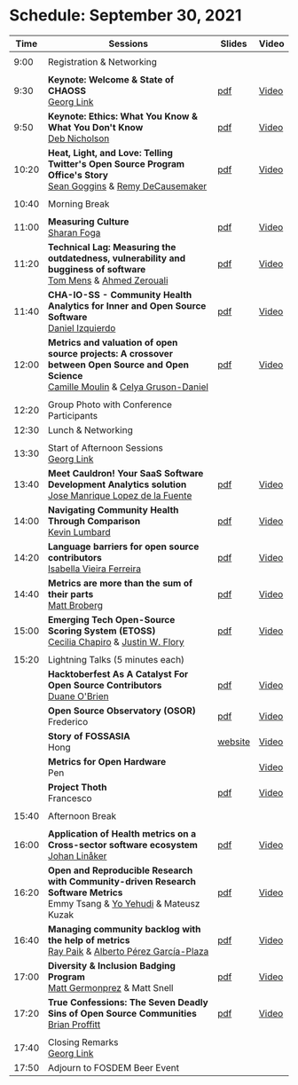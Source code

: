 # Schedule: September 30, 2021

|Time|Sessions|Slides|Video
---|---|---|---
| | |
| 9:00|Registration & Networking|
| | |
| 9:30|**Keynote: Welcome & State of CHAOSS**<br>[Georg Link](#user-content-georg-link)|[pdf](https://chaoss.github.io/website/CHAOSScon/2020EU/slides/state_of_chaoss.pdf)|[Video](https://youtu.be/v02f80LHhds)
| 9:50|**Keynote: Ethics: What You Know & What You Don't Know**<br>[Deb Nicholson](#user-content-deb-nicholson)|[pdf](https://chaoss.github.io/website/CHAOSScon/2020EU/slides/ethics.pdf)|[Video](https://youtu.be/iM3prg-7oHA)
|10:20|**Heat, Light, and Love: Telling Twitter's Open Source Program Office's Story**<br/>[Sean Goggins](#user-content-sean-goggins) & [Remy DeCausemaker](#user-content-remy-decausemaker)|[pdf](https://chaoss.github.io/website/CHAOSScon/2020EU/slides/heat_light_love.pdf)|[Video](https://youtu.be/mobHPWRjIns)
| | |
|10:40|Morning Break|
| | |
|11:00|**Measuring Culture**<br/>[Sharan Foga](#user-content-sharan-foga)|[pdf](https://chaoss.github.io/website/CHAOSScon/2020EU/slides/Measuring-Culture.pdf)|[Video](https://youtu.be/XwYzokT4p1o)
|11:20|**Technical Lag: Measuring the outdatedness, vulnerability and bugginess of software**<br/>[Tom Mens](#user-content-tom-mens) & [Ahmed Zerouali](#user-content-ahmed-zerouali)|[pdf](https://chaoss.github.io/website/CHAOSScon/2020EU/slides/techlag.pdf)|[Video](https://youtu.be/aGGhNnaD5iI)
|11:40|**CHA-IO-SS - Community Health Analytics for Inner and Open Source Software**<br/>[Daniel Izquierdo](#user-content-daniel-izquierdo)|[pdf](https://chaoss.github.io/website/CHAOSScon/2020EU/slides/cha-io-ss.pdf)|[Video](https://youtu.be/SmOBMP2p9DU)
|12:00|**Metrics and valuation of open source projects: A crossover between Open Source and Open Science**<br/>[Camille Moulin](#user-content-camille-moulin) & [Celya Gruson-Daniel](#user-content-celya-gruson-daniel)|[pdf](https://chaoss.github.io/website/CHAOSScon/2020EU/slides/metrics_valuation.pdf)|[Video](https://youtu.be/seNp7NT8dPU)
| | |
|12:20|Group Photo with Conference Participants|
|12:30|Lunch & Networking|
| | |
|13:30|Start of Afternoon Sessions<br>[Georg Link](#user-content-georg-link)|
|13:40|**Meet Cauldron! Your SaaS Software Development Analytics solution**<br/>[Jose Manrique Lopez de la Fuente](#user-content-jose-manrique-lopez-de-la-fuente)|[pdf](https://chaoss.github.io/website/CHAOSScon/2020EU/slides/MeetCauldron.pdf)|[Video](https://youtu.be/lpC-0MosAvc)
|14:00|**Navigating Community Health Through Comparison**<br/>[Kevin Lumbard](#user-content-kevin-lumbard)|[pdf](https://chaoss.github.io/website/CHAOSScon/2020EU/slides/navigating_health_sc.pdf)|[Video](https://youtu.be/iihT-n-HNtg)
|14:20|**Language barriers for open source contributors**<br/>[Isabella Vieira Ferreira](#user-content-isabella-vieira-ferreira)|[pdf](https://chaoss.github.io/website/CHAOSScon/2020EU/slides/language_barriers.pdf)|[Video](https://youtu.be/iRfqALpVsyE)
|14:40|**Metrics are more than the sum of their parts**<br/>[Matt Broberg](#user-content-matt-broberg)|[pdf](https://chaoss.github.io/website/CHAOSScon/2020EU/slides/MattBroberg.pdf)|[Video](https://youtu.be/C44gL5tQOhM)
|15:00|**Emerging Tech Open-Source Scoring System (ETOSS)**<br/>[Cecilia Chapiro](#user-content-cecilia-chapiro) & [Justin W. Flory](#user-content-justin-w-flory)|[pdf](https://chaoss.github.io/website/CHAOSScon/2020EU/slides/chaoss_fund.pdf)|[Video](https://youtu.be/t2Lyv6G_fvU)
| | |
|15:20|Lightning Talks (5 minutes each) |
| | **Hacktoberfest As A Catalyst For Open Source Contributors**<br />[Duane O'Brien](#user-content-duane-obrien)|[pdf](https://chaoss.github.io/website/CHAOSScon/2020EU/slides/hacktoberfest.pdf)|[Video](https://youtu.be/rMo554UwnH8)
| | **Open Source Observatory (OSOR)**<br />Frederico|[pdf](https://chaoss.github.io/website/CHAOSScon/2020EU/slides/lightning_talk_2-OSOR.pdf)|[Video](https://youtu.be/iub8MN3zIj8)
| | **Story of FOSSASIA**<br />Hong|[website](http://fossasia.org/)|[Video](https://youtu.be/q90K3uC24XU)
| | **Metrics for Open Hardware**<br />Pen | |[Video](https://youtu.be/x-aGSZW4wgQ)
| | **Project Thoth**<br />Francesco| [pdf](https://chaoss.github.io/website/CHAOSScon/2020EU/slides/lightning_talk_5-Thoth.pdf)|[Video](https://youtu.be/ofArO7ilys0)
| | |
|15:40|Afternoon Break|
| | |
|16:00|**Application of Health metrics on a Cross-sector software ecosystem**<br/>[Johan Linåker](#user-content-johan-linåker)|[pdf](https://chaoss.github.io/website/CHAOSScon/2020EU/slides/application_health_metrics.pdf)|[Video](https://youtu.be/G6cdkn44RRs)
|16:20|**Open and Reproducible Research with Community-driven Research Software Metrics**<br/>Emmy Tsang & [Yo Yehudi](#user-content-yo-yehudi) & Mateusz Kuzak|[pdf](https://chaoss.github.io/website/CHAOSScon/2020EU/slides/open_reproducible_research.pdf)|[Video](https://youtu.be/D4zLrHGVqMU)
|16:40|**Managing community backlog with the help of metrics**<br/>[Ray Paik](#user-content-ray-paik) & [Alberto Pérez García-Plaza](#user-content-alberto-pérez-garcía-plaza)|[pdf](https://chaoss.github.io/website/CHAOSScon/2020EU/slides/Managingbacklogs.pdf)|[Video](https://youtu.be/h-gbmmNO2dY)
|17:00|**Diversity & Inclusion Badging Program**<br/>[Matt Germonprez](#user-content-matt-germonprez) & Matt Snell|[pdf](https://chaoss.github.io/website/CHAOSScon/2020EU/slides/BadgingforDiversityInclusion.pdf)|[Video](https://youtu.be/SjY3LmqKQf0)
|17:20|**True Confessions: The Seven Deadly Sins of Open Source Communities**<br/>[Brian Proffitt](#user-content-brian-proffitt)|[pdf](https://chaoss.github.io/website/CHAOSScon/2020EU/slides/seven_deadly_sins.pdf)|[Video](https://youtu.be/bT3U2VfcGzU)
| | |
|17:40|Closing Remarks<br>[Georg Link](#user-content-georg-link)|
|17:50|Adjourn to FOSDEM Beer Event|
